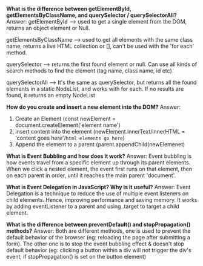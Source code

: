 **What is the difference between getElementById, getElementsByClassName, and querySelector / querySelectorAll?**
Answer: 
getElementById --> used to get a single element from the DOM, returns an object element or Null.

getElementsByClassName --> used to get all elements with the same class name, returns a
live HTML collection or [], can't be used with the 'for each' method.

querySelector --> returns the first found element or null. Can use all kinds of
search methods to find the element (tag name, class name, id etc)

querySelectorAll --> It's the same as querySelector, but returns all the found elements
in a static NodeList, and works with for each. If no results are found, it returns an empty NodeList


**How do you create and insert a new element into the DOM?**
Answer:
1. Create an Element (const newElement = document.createElement('element name')
2. insert content into the element (newElement.innerText/innerHTML = 'content goes here'/`html elements go here`)
3. Append the element to a parent (parent.appendChild(newElemenet)


**What is Event Bubbling and how does it work?**
Answer: 
Event bubbling is how events travel from a specific element up through its parent elements.
When we click a nested element, the event first runs on that element, then on each parent in order,
until it reaches the main parent 'document'.

**What is Event Delegation in JavaScript? Why is it useful?**
Answer: 
Event Delegation is a technique to reduce the use of multiple event listeners on child elements.
Hence, improving  performance and saving memory.
It works by adding eventListener to a parent and using .target to target a child element.


**What is the difference between preventDefault() and stopPropagation() methods?**
Answer: 
Both are different methods, one is used to prevent the default behavior of the browser 
(eg: reloading the page after submitting a form).
The other one is to stop the event bubbling effect & doesn't stop default behavior (eg: clicking a button within a div will
not trigger the div's event, if stopPropagation() is set on the button element)
